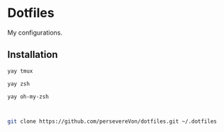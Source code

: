 # Dotfiles
My configurations.

## Installation

```bash
yay tmux

yay zsh

yay oh-my-zsh



git clone https://github.com/persevereVon/dotfiles.git ~/.dotfiles
```

